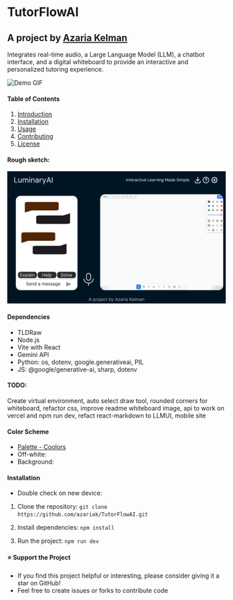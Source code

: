 # TutorFlowAI
## A project by [Azaria Kelman]((mailto:azaria.kelman@mail.utoronto.ca))
Integrates real-time audio, a Large Language Model (LLM), a chatbot interface, and a digital whiteboard to provide an interactive and personalized tutoring experience.

![Demo GIF](src\assets\Demos\TutorFlow-Demo.gif)

#### Table of Contents
1. [Introduction](#TutorFlowAI)
2. [Installation](#installation)
3. [Usage](#usage)
4. [Contributing](#contributing)
5. [License](#license)


#### Rough sketch:
![Figma](Figma.png)

#### Dependencies
- TLDRaw
- Node.js
- Vite with React
- Gemini API
- Python: os, dotenv, google.generativeai, PIL
- JS: @google/generative-ai, sharp, dotenv

#### TODO: 
Create virtual environment,  auto select draw tool, rounded corners for whiteboard, refactor css, improve readme
whiteboard image, api to work on vercel and npm run dev, refact react-markdown to LLMUI, mobile site

#### Color Scheme
-  [Palette - Coolors](https://coolors.co/palette/001524-15616d-ffecd1-ff7d00-78290f)
- Off-white:
- Background:

#### Installation
- Double check on new device:
1. Clone the repository: `git clone https://github.com/azariak/TutorFlowAI.git`

2. Install dependencies: `npm install`

3. Run the project: `npm run dev`



#### ⭐ Support the Project
- If you find this project helpful or interesting, please consider giving it a star on GitHub! 
- Feel free to create issues or forks to contribute code
